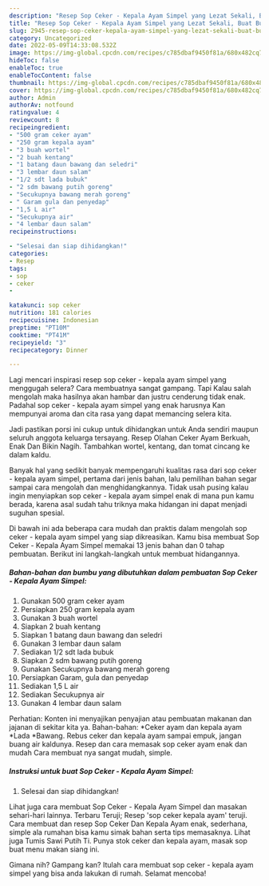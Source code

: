 ```yaml
---
description: "Resep Sop Ceker - Kepala Ayam Simpel yang Lezat Sekali, Buat Buka Puasa Enak"
title: "Resep Sop Ceker - Kepala Ayam Simpel yang Lezat Sekali, Buat Buka Puasa Enak"
slug: 2945-resep-sop-ceker-kepala-ayam-simpel-yang-lezat-sekali-buat-buka-puasa-enak
category: Uncategorized
date: 2022-05-09T14:33:08.532Z
image: https://img-global.cpcdn.com/recipes/c785dbaf9450f81a/680x482cq70/sop-ceker-kepala-ayam-simpel-foto-resep-utama.jpg
hideToc: false
enableToc: true
enableTocContent: false
thumbnail: https://img-global.cpcdn.com/recipes/c785dbaf9450f81a/680x482cq70/sop-ceker-kepala-ayam-simpel-foto-resep-utama.jpg
cover: https://img-global.cpcdn.com/recipes/c785dbaf9450f81a/680x482cq70/sop-ceker-kepala-ayam-simpel-foto-resep-utama.jpg
author: Admin
authorAv: notfound
ratingvalue: 4
reviewcount: 8
recipeingredient:
- "500 gram ceker ayam"
- "250 gram kepala ayam"
- "3 buah wortel"
- "2 buah kentang"
- "1 batang daun bawang dan seledri"
- "3 lembar daun salam"
- "1/2 sdt lada bubuk"
- "2 sdm bawang putih goreng"
- "Secukupnya bawang merah goreng"
- " Garam gula dan penyedap"
- "1,5 L air"
- "Secukupnya air"
- "4 lembar daun salam"
recipeinstructions:

- "Selesai dan siap dihidangkan!"
categories:
- Resep
tags:
- sop
- ceker
- 

katakunci: sop ceker  
nutrition: 181 calories
recipecuisine: Indonesian
preptime: "PT10M"
cooktime: "PT41M"
recipeyield: "3"
recipecategory: Dinner

---
```



Lagi mencari inspirasi resep sop ceker - kepala ayam simpel yang menggugah selera? Cara membuatnya sangat gampang. Tapi Kalau salah mengolah maka hasilnya akan hambar dan justru cenderung tidak enak. Padahal sop ceker - kepala ayam simpel yang enak harusnya Kan mempunyai aroma dan cita rasa yang dapat memancing selera kita.


Jadi pastikan porsi ini cukup untuk dihidangkan untuk Anda sendiri maupun seluruh anggota keluarga tersayang. Resep Olahan Ceker Ayam Berkuah, Enak Dan Bikin Nagih. Tambahkan wortel, kentang, dan tomat cincang ke dalam kaldu.

Banyak hal yang sedikit banyak mempengaruhi kualitas rasa dari sop ceker - kepala ayam simpel, pertama dari jenis bahan, lalu pemilihan bahan segar sampai cara mengolah dan menghidangkannya. Tidak usah pusing kalau ingin menyiapkan sop ceker - kepala ayam simpel enak di mana pun kamu berada, karena asal sudah tahu triknya maka hidangan ini dapat menjadi suguhan spesial.


Di bawah ini ada beberapa cara mudah dan praktis dalam mengolah sop ceker - kepala ayam simpel yang siap dikreasikan. Kamu bisa membuat Sop Ceker - Kepala Ayam Simpel memakai 13 jenis bahan dan 0 tahap pembuatan. Berikut ini langkah-langkah untuk membuat hidangannya.

<!--inarticleads1-->

##### Bahan-bahan dan bumbu yang dibutuhkan dalam pembuatan Sop Ceker - Kepala Ayam Simpel:

1. Gunakan 500 gram ceker ayam
1. Persiapkan 250 gram kepala ayam
1. Gunakan 3 buah wortel
1. Siapkan 2 buah kentang
1. Siapkan 1 batang daun bawang dan seledri
1. Gunakan 3 lembar daun salam
1. Sediakan 1/2 sdt lada bubuk
1. Siapkan 2 sdm bawang putih goreng
1. Gunakan Secukupnya bawang merah goreng
1. Persiapkan  Garam, gula dan penyedap
1. Sediakan 1,5 L air
1. Sediakan Secukupnya air
1. Gunakan 4 lembar daun salam


Perhatian: Konten ini menyajikan penyajian atau pembuatan makanan dan jajanan di sekitar kita ya. Bahan-bahan: *Ceker ayam dan kepala ayam *Lada *Bawang. Rebus ceker dan kepala ayam sampai empuk, jangan buang air kaldunya. Resep dan cara memasak sop ceker ayam enak dan mudah Cara membuat nya sangat mudah, simple. 

<!--inarticleads2-->

##### Instruksi untuk buat Sop Ceker - Kepala Ayam Simpel:


1. Selesai dan siap dihidangkan!

Lihat juga cara membuat Sop Ceker - Kepala Ayam Simpel dan masakan sehari-hari lainnya. Terbaru Teruji; Resep &#39;sop ceker kepala ayam&#39; teruji. Cara membuat dan resep Sop Ceker Dan Kepala Ayam enak, sederhana, simple ala rumahan bisa kamu simak bahan serta tips memasaknya. Lihat juga Tumis Sawi Putih Ti. Punya stok ceker dan kepala ayam, masak sop buat menu makan siang ini. 

Gimana nih? Gampang kan? Itulah cara membuat sop ceker - kepala ayam simpel yang bisa anda lakukan di rumah. Selamat mencoba!

